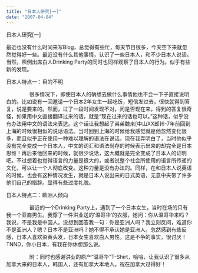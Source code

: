 ```yaml
---
title: "日本人研究[一]"
date: "2007-04-04"
---
```


日本人研究\[一\]

最近也没有什么时间来写Blog，总觉得有些忙，每天节目很多，今天空下来就忽然觉得好一些。最近没有什么其他事情，认识了一些日本人，和不少日本人说话。当然，照例出席白人Drinking Party的同时也同样观察了日本人的行为。似乎有些新的发现。

日本人特点一：目的不明

                很多情况下，即使日本人的确想去做什么事情他也不会一下子直接说明白的。比如说有一回邀请一个日本2年女生一起吃饭，短信发过去，很快就得到答复，说是要来的。然而，过了一段时间发现不对，问是否现在来。得到的答复很奇怪，如果用中文直接翻译过来的话，就是“现在过来的话也可以。”这种话，似乎没有办法用中文的语法来表达。这个话让我想起了弟弟魏来\[中山XX郎\]6-7年前回到上海的时候很相似的说话语法。当时回到上海的时候给我感觉就是他忽然变化很多，而且似乎正在使用一种难以理解的语法在说话。现在我弄明白了，当时他似乎没有完全变成一个日本人，中文的词汇和语法尚存的时候表示出来的却完全是日本思维！再后来他回来的时候，就很少说话，这大概就是完全变成了日本人的证明吧。不过想着也觉得语言的力量是很大的，或者说整个社会所使用的语言所传递的文化，可以让一个人彻底改变。这种力量是没有办法的。同样，在和日本人说英语的时候，也会有这种情况发生，就是日本人说出来的日式英语，无意中夹带了许多他们自己的措辞。显得有些过度礼貌。

日本人特点二：欧洲人倾向

                最近的一个Drinking Party上，遇到了一个日本女生，当时在场的只有我一个亚裔男生。我穿了一件洪业送的’温哥华’的衣服，她问：你从温哥华来吗？我说，不是我是中国人。没想到回答我一句：你是亚洲人吗？我立刻反问，难道你不是亚洲人？嗯？日本不是亚洲吗？她不得不承认她是亚洲人。忽然感到有些反感，日本人喜欢染黄头发，日本女生喜欢白人男性。这是不争的事实，很讨厌！TNND，你小日本，有我在你休想那么说。

                附：同时也感谢洪业的原产“温哥华”T-Shirt，哈哈，让我认识了很多从加拿大来的日本人，韩国人，还有加拿大本地人。祝在加拿大过得好！
